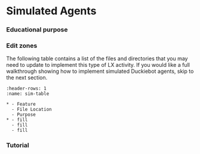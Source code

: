 # Simulated Agents

### Educational purpose


### Edit zones


The following table contains a list of the files and directories that you may need to update to implement this type 
of LX activity. If you would like a full walkthrough showing how to implement simulated Duckiebot agents, skip to the 
next 
section.

```{list-table} Edit zones
:header-rows: 1
:name: sim-table

* - Feature
  - File Location
  - Purpose
* - fill
  - fill
  - fill
```


### Tutorial